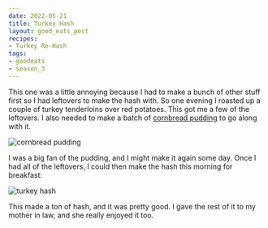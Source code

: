 ```yaml
---
date: 2022-05-21
title: Turkey Hash
layout: good_eats_post
recipes:
- Turkey Re-Hash
tags:
- goodeats
- season_3
---
```


This one was a little annoying because I had to make a bunch of other stuff first
so I had leftovers to make the hash with. So one evening I roasted up a couple of
turkey tenderloins over red potatoes. This got me a few of the leftovers. I also
needed to make a batch of [cornbread pudding](https://www.foodnetwork.com/recipes/alton-brown/sweet-corn-bread-pudding-recipe-1949555)
to go along with it.

![cornbread pudding](https://lh3.googleusercontent.com/pw/AM-JKLU84ifbptkD2AD_s36bPRxk6MpTh6semZG41rvzAX2SW74eoAzaZdM1scOBlNETpdFADunZRCVrKnUHstYUDHrPc_PakVXGpwfI_47tA6_bTvvB0LlvSeWxt_HUu6eQICYM6RaSCiYH_6cTaL3LvCqm=w400)

I was a big fan of the pudding, and I might make it again some day. Once I had all
of the leftovers, I could then make the hash this morning for breakfast:

![turkey hash](https://lh3.googleusercontent.com/pw/AM-JKLXoeIZgrPekAH3Emmn6FKnkNAxQDYoLGlSat-x0Lbdqr7MZUOpd28GxWa_G32hJGBxWq0FAcDfkYfTbhne8SkzMCI7A1odxN8-AbtXwc1EeUtepyEf4ido_81SnE030-GXgiC5N0RZMNNnT26yFL4o7=w500)

This made a ton of hash, and it was pretty good. I gave the rest of it to my mother
in law, and she really enjoyed it too.
